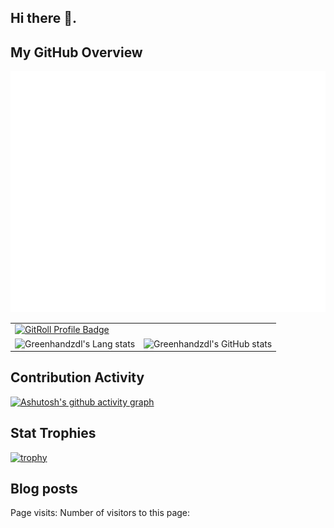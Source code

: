 ## Hi there 👋.

## My GitHub Overview

![Metrics](/github-metrics.svg)

<table style="border: none;">
  <tr style="border: none;">
    <td colspan="2" style="border: none;"><a href="https://gitroll.io/profile/uLuqeE3Ul6EM95bLhjX6Ywmum9TM2" target="_blank"><img src="https://gitroll.io/api/badges/profiles/v1/uLuqeE3Ul6EM95bLhjX6Ywmum9TM2?theme=kawaiiCat" alt="GitRoll Profile Badge"/></a></td>
  </tr>
  <tr style="border: none;">
    <td style="border: none;"><img src="https://github-readme-stats.vercel.app/api/top-langs/?username=greenhandzdl&hide=shell,html,css,javascript,lua&layout=compact" alt="Greenhandzdl's Lang stats" /></td>
    <td style="border: none;"><img src="https://github-readme-stats.vercel.app/api?username=greenhandzdl&show_icons=true&theme=merko" alt="Greenhandzdl's GitHub stats" /></td>
  </tr>
</table>

## Contribution Activity

[![Ashutosh's github activity graph](https://github-readme-activity-graph.vercel.app/graph?username=greenhandzdl&theme=dracula)](https://github.com/ashutosh00710/github-readme-activity-graph)

## Stat Trophies 

[![trophy](https://github-profile-trophy.vercel.app/?username=greenhandzdl&theme=onedark)](https://github.com/ryo-ma/github-profile-trophy)

## Blog posts
<!-- BLOG-POST-LIST:START -->

<!-- BLOG-POST-LIST:END -->


<script defer src="//webviso.yestool.org/js/index.min.js"  data-base-url="https://analytics.greenhandzdl.moe"></script>
Page visits:<span id="page_pv"></span> Number of visitors to this page:<span id="page_uv"></span>
